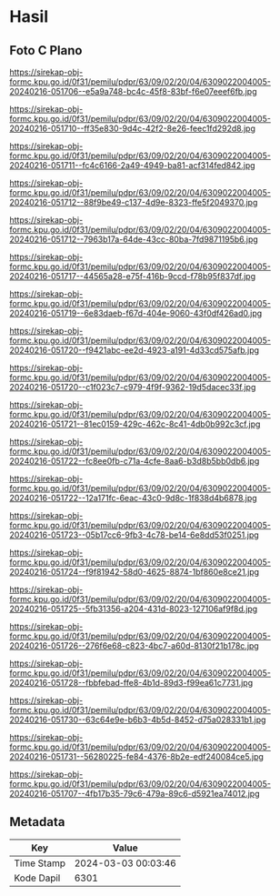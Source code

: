 # Hasil

## Foto C Plano

https://sirekap-obj-formc.kpu.go.id/0f31/pemilu/pdpr/63/09/02/20/04/6309022004005-20240216-051706--e5a9a748-bc4c-45f8-83bf-f6e07eeef6fb.jpg

https://sirekap-obj-formc.kpu.go.id/0f31/pemilu/pdpr/63/09/02/20/04/6309022004005-20240216-051710--ff35e830-9d4c-42f2-8e26-feec1fd292d8.jpg

https://sirekap-obj-formc.kpu.go.id/0f31/pemilu/pdpr/63/09/02/20/04/6309022004005-20240216-051711--fc4c6166-2a49-4949-ba81-acf314fed842.jpg

https://sirekap-obj-formc.kpu.go.id/0f31/pemilu/pdpr/63/09/02/20/04/6309022004005-20240216-051712--88f9be49-c137-4d9e-8323-ffe5f2049370.jpg

https://sirekap-obj-formc.kpu.go.id/0f31/pemilu/pdpr/63/09/02/20/04/6309022004005-20240216-051712--7963b17a-64de-43cc-80ba-7fd9871195b6.jpg

https://sirekap-obj-formc.kpu.go.id/0f31/pemilu/pdpr/63/09/02/20/04/6309022004005-20240216-051717--44565a28-e75f-416b-9ccd-f78b95f837df.jpg

https://sirekap-obj-formc.kpu.go.id/0f31/pemilu/pdpr/63/09/02/20/04/6309022004005-20240216-051719--6e83daeb-f67d-404e-9060-43f0df426ad0.jpg

https://sirekap-obj-formc.kpu.go.id/0f31/pemilu/pdpr/63/09/02/20/04/6309022004005-20240216-051720--f9421abc-ee2d-4923-a191-4d33cd575afb.jpg

https://sirekap-obj-formc.kpu.go.id/0f31/pemilu/pdpr/63/09/02/20/04/6309022004005-20240216-051720--c1f023c7-c979-4f9f-9362-19d5dacec33f.jpg

https://sirekap-obj-formc.kpu.go.id/0f31/pemilu/pdpr/63/09/02/20/04/6309022004005-20240216-051721--81ec0159-429c-462c-8c41-4db0b992c3cf.jpg

https://sirekap-obj-formc.kpu.go.id/0f31/pemilu/pdpr/63/09/02/20/04/6309022004005-20240216-051722--fc8ee0fb-c71a-4cfe-8aa6-b3d8b5bb0db6.jpg

https://sirekap-obj-formc.kpu.go.id/0f31/pemilu/pdpr/63/09/02/20/04/6309022004005-20240216-051722--12a171fc-6eac-43c0-9d8c-1f838d4b6878.jpg

https://sirekap-obj-formc.kpu.go.id/0f31/pemilu/pdpr/63/09/02/20/04/6309022004005-20240216-051723--05b17cc6-9fb3-4c78-be14-6e8dd53f0251.jpg

https://sirekap-obj-formc.kpu.go.id/0f31/pemilu/pdpr/63/09/02/20/04/6309022004005-20240216-051724--f9f81942-58d0-4625-8874-1bf860e8ce21.jpg

https://sirekap-obj-formc.kpu.go.id/0f31/pemilu/pdpr/63/09/02/20/04/6309022004005-20240216-051725--5fb31356-a204-431d-8023-127106af9f8d.jpg

https://sirekap-obj-formc.kpu.go.id/0f31/pemilu/pdpr/63/09/02/20/04/6309022004005-20240216-051726--276f6e68-c823-4bc7-a60d-8130f21b178c.jpg

https://sirekap-obj-formc.kpu.go.id/0f31/pemilu/pdpr/63/09/02/20/04/6309022004005-20240216-051728--fbbfebad-ffe8-4b1d-89d3-f99ea61c7731.jpg

https://sirekap-obj-formc.kpu.go.id/0f31/pemilu/pdpr/63/09/02/20/04/6309022004005-20240216-051730--63c64e9e-b6b3-4b5d-8452-d75a028331b1.jpg

https://sirekap-obj-formc.kpu.go.id/0f31/pemilu/pdpr/63/09/02/20/04/6309022004005-20240216-051731--56280225-fe84-4376-8b2e-edf240084ce5.jpg

https://sirekap-obj-formc.kpu.go.id/0f31/pemilu/pdpr/63/09/02/20/04/6309022004005-20240216-051707--4fb17b35-79c6-479a-89c6-d5921ea74012.jpg


## Metadata

| Key        | Value               |
| ---------- | ------------------- |
| Time Stamp | 2024-03-03 00:03:46 |
| Kode Dapil | 6301                |



